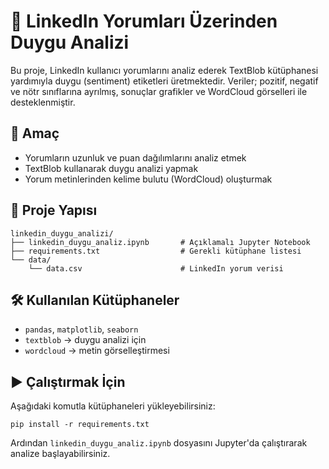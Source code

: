 # 💬 LinkedIn Yorumları Üzerinden Duygu Analizi

Bu proje, LinkedIn kullanıcı yorumlarını analiz ederek TextBlob kütüphanesi yardımıyla duygu (sentiment) etiketleri üretmektedir. Veriler; pozitif, negatif ve nötr sınıflarına ayrılmış, sonuçlar grafikler ve WordCloud görselleri ile desteklenmiştir.

## 🎯 Amaç

- Yorumların uzunluk ve puan dağılımlarını analiz etmek
- TextBlob kullanarak duygu analizi yapmak
- Yorum metinlerinden kelime bulutu (WordCloud) oluşturmak

## 📁 Proje Yapısı

```
linkedin_duygu_analizi/
├── linkedin_duygu_analiz.ipynb       # Açıklamalı Jupyter Notebook
├── requirements.txt                  # Gerekli kütüphane listesi
└── data/
    └── data.csv                      # LinkedIn yorum verisi
```

## 🛠️ Kullanılan Kütüphaneler

- `pandas`, `matplotlib`, `seaborn`
- `textblob` → duygu analizi için
- `wordcloud` → metin görselleştirmesi

## ▶️ Çalıştırmak İçin

Aşağıdaki komutla kütüphaneleri yükleyebilirsiniz:
```
pip install -r requirements.txt
```

Ardından `linkedin_duygu_analiz.ipynb` dosyasını Jupyter'da çalıştırarak analize başlayabilirsiniz.
